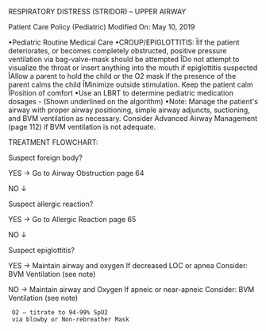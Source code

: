 RESPIRATORY DISTRESS (STRIDOR) – UPPER AIRWAY

Patient Care Policy (Pediatric)
Modified On: May 10, 2019

•Pediatric Routine Medical Care
•CROUP/EPIGLOTTITIS:
ÎIf the patient deteriorates, or becomes completely obstructed, positive pressure ventilation via bag-valve-mask should be attempted
ÎDo not attempt to visualize the throat or insert anything into the mouth if epiglottitis suspected
ÎAllow a parent to hold the child or the O2 mask if the presence of the parent calms the child
ÎMinimize outside stimulation. Keep the patient calm
ÎPosition of comfort
•Use an LBRT to determine pediatric medication dosages - (Shown underlined on the algorithm)
•Note: Manage the patient's airway with proper airway positioning, simple airway adjuncts, suctioning, and BVM ventilation as necessary. Consider Advanced Airway Management (page 112) if BVM ventilation is not adequate.

TREATMENT FLOWCHART:

Suspect foreign body?

YES → Go to Airway Obstruction page 64

NO ↓

Suspect allergic reaction?

YES → Go to Allergic Reaction page 65

NO ↓

Suspect epiglottitis?

YES → Maintain airway and oxygen
      If decreased LOC or apnea Consider:
      BVM Ventilation (see note)

NO → Maintain airway and Oxygen
     If apneic or near-apneic Consider:
     BVM Ventilation (see note)
     
     O2 – titrate to 94-99% SpO2
     via blowby or Non-rebreather Mask





